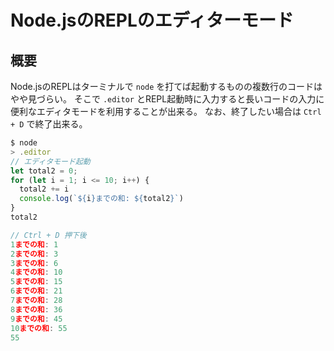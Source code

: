# Node.jsのREPLのエディターモード

## 概要

Node.jsのREPLはターミナルで `node` を打てば起動するものの複数行のコードはやや見づらい。
そこで `.editor` とREPL起動時に入力すると長いコードの入力に便利なエディタモードを利用することが出来る。
なお、終了したい場合は `Ctrl + D` で終了出来る。

```js
$ node
> .editor
// エディタモード起動
let total2 = 0;
for (let i = 1; i <= 10; i++) {
  total2 += i
  console.log(`${i}までの和: ${total2}`)
}
total2

// Ctrl + D 押下後
1までの和: 1
2までの和: 3
3までの和: 6
4までの和: 10
5までの和: 15
6までの和: 21
7までの和: 28
8までの和: 36
9までの和: 45
10までの和: 55
55
```